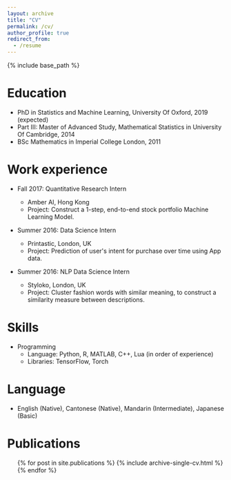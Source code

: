 ```yaml
---
layout: archive
title: "CV"
permalink: /cv/
author_profile: true
redirect_from:
  - /resume
---
```

{% include base_path %}

Education
======
* PhD in Statistics and Machine Learning, University Of Oxford, 2019 (expected)
* Part III: Master of Advanced Study, Mathematical Statistics in University Of Cambridge, 2014
* BSc Mathematics in Imperial College London, 2011

Work experience
======
* Fall 2017: Quantitative Research Intern
  * Amber AI, Hong Kong 
  * Project: Construct a 1-step, end-to-end stock portfolio Machine Learning Model.

* Summer 2016: Data Science Intern
  * Printastic, London, UK
  * Project: Prediction of user's intent for purchase over time using App data.

* Summer 2016: NLP Data Science Intern
  * Styloko, London, UK
  * Project: Cluster fashion words with similar meaning, to construct a similarity measure between descriptions.

Skills
======
* Programming 
  * Language: Python, R, MATLAB, C++, Lua (in order of experience)
  * Libraries: TensorFlow, Torch

Language 
======
* English (Native), Cantonese (Native), Mandarin (Intermediate), Japanese (Basic)

Publications
======
  <ul>{% for post in site.publications %}
    {% include archive-single-cv.html %}
  {% endfor %}</ul>
